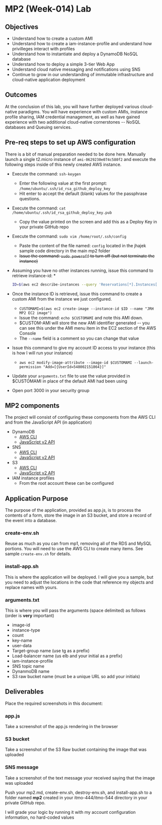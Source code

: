# MP2 (Week-014) Lab

## Objectives

* Understand how to create a custom AMI
* Understand how to create a iam-instance-profile and understand how privilleges interact with profiles
* Understand how to instantiate and deploy a DynamoDB NoSQL database
* Understand how to deploy a simple 3-tier Web App
* Understand cloud native messaging and notifications using SNS
* Continue to grow in our understanding of immutable infrastructure and cloud-native application deployment

## Outcomes

At the conclusion of this lab, you will have further deployed various cloud-native paradigms. You will have experience with custom AMIs, instance profile sharing, IAM credential management, as well as have gained experience with two additional cloud-native cornerstones -- NoSQL databases and Queuing services.

## Pre-req steps to set up AWS configuration

There is a bit of manual preparation needed to be done here. Manually launch a single t2.micro instance of `ami-0629230e074c580f2` and execute the following steps inside of this newly created AWS instance.

* Execute the command: `ssh-keygen`
  * Enter the following value at the first prompt: `/home/ubuntu/.ssh/id_rsa_github_deploy_key`
  * Hit enter to accept the default (blank) values for the passphrase questions.  
* Execute the command: `cat /home/ubuntu/.ssh/id_rsa_github_deploy_key.pub`
  * Copy the value printed on the screen and add this as a Deploy Key in your private GitHub repo
* Execute the command: `sudo vim /home/root/.ssh/config`
  * Paste the content of the file named: `config` located in the jhajek sample code directory in the main mp2 folder
  * ~~Issue the command: `sudo poweroff` to turn off (but not terminate the instance)~~
* Assuming you have no other instances running, issue this command to retrieve instance-id:
  * 
  ~~~bash
  ID=$(aws ec2 describe-instances --query 'Reservations[*].Instances[?State.Name==`running`].InstanceId')
  ~~~
  
* Once the instance ID is retrieved, issue this command to create a custom AMI from the instance we just configured.
  * `CUSTOMAMI=$(aws ec2 create-image --instance-id $ID --name "JRH MP2 EC2 image")`
  * Issue the command: `echo $CUSTOMAMI` and note this AMI down.
  * $CUSTOM-AMI will store the new AMI identifier generated -- you can see this under the AMI menu item in the EC2 section of the AWS Console
  * The `--name` field is a comment so you can change that value
* Issue this command to give my account ID access to your instance (this is how I will run your instance)
  * `aws ec2 modify-image-attribute --image-id $CUSTOMAMI --launch-permission "Add=[{UserId=548002151864}]"`
* Update your `arguments.txt` file to use the value provided in $CUSTOMAMI in place of the default AMI had been using
* Open port 3000 in your security group

## MP2 components

The project will consist of configuring these components from the AWS CLI and from the JavaScript API (in application)

* DynamoDB
  * [AWS CLI](https://awscli.amazonaws.com/v2/documentation/api/latest/reference/dynamodb/index.html "DynamoDB AWS CLI website")
  * [JavaScript v2 API](https://docs.aws.amazon.com/AWSJavaScriptSDK/latest/ "Javascript AWS API website")
* SNS
  * [AWS CLI](https://awscli.amazonaws.com/v2/documentation/api/latest/reference/sns/index.html "SNS AWS CLI website")
  * [JavaScript v2 API](https://docs.aws.amazon.com/AWSJavaScriptSDK/latest/ "Javascript AWS API website")
* S3
  * [AWS CLI](https://awscli.amazonaws.com/v2/documentation/api/latest/reference/dynamodb/index.html "AWS CLI S3 website")
  * [JavaScript v2 API](https://docs.aws.amazon.com/AWSJavaScriptSDK/latest/ "Javascript AWS API website")
* IAM instance profiles
  * From the root account these can be configured

## Application Purpose

The purpose of the application, provided as app.js, is to process the contents of a form, store the image in an S3 bucket, and store a record of the event into a database.

### create-env.sh

Reuse as much as you can from mp1, removing all of the RDS and MySQL portions.  You will need to use the AWS CLI to create many items.  See sample `create-env.sh` for details.

### install-app.sh

This is where the application will be deployed.  I will give you a sample, but you need to adjust the locations in the code that reference my objects and replace names with yours.

### arguments.txt

This is where you will pass the arguments (space delimited) as follows (order is **very** important)

* image-id
* instance-type
* count
* key-name
* user-data
* Target-group name (use tg as a prefix)
* Load-balancer name (us elb and your initial as a prefix)
* iam-instance-profile
* SNS topic name
* DynanmoDB name
* S3 raw bucket name (must be a unique URL so add your initials)

## Deliverables

Place the required screenshots in this document:

### app.js

Take a screenshot of the app.js rendering in the browser

### S3 bucket

Take a screenshot of the S3 Raw bucket containing the image that was uploaded

### SNS message

Take a screenshot of the text message your received saying that the image was uploaded

Push your mp2.md, create-env.sh, destroy-env.sh, and install-app.sh to a folder named **mp2** created in your itmo-444/itmo-544 directory in your private GitHub repo.

I will grade your logic by running it with my account configuration information, no hard-coded values
